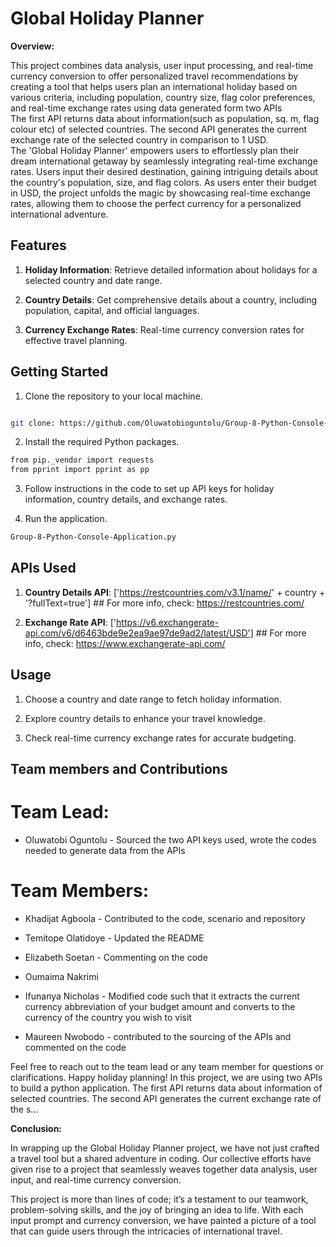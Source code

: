 # Global Holiday Planner

**Overview:**

This project combines data analysis, user input processing, and real-time currency conversion to offer personalized travel recommendations by creating  a tool that helps users plan an international holiday based on various criteria, including population, country size, flag color preferences, and real-time exchange rates using data generated form two APIs  
The first API returns data about information(such as population, sq. m, flag colour etc) of selected countries. The second API generates the current exchange rate of the selected country in comparison to 1 USD.  
The 'Global Holiday Planner' empowers users to effortlessly plan their dream international getaway by seamlessly integrating real-time exchange rates. Users input their desired destination, gaining intriguing details about the country's population, size, and flag colors. As users enter their budget in USD, the project unfolds the magic by showcasing real-time exchange rates, allowing them to choose the perfect currency for a personalized international adventure.



## Features

1. **Holiday Information**: Retrieve detailed information about holidays for a selected country and date range.

2. **Country Details**: Get comprehensive details about a country, including population, capital, and official languages.

3. **Currency Exchange Rates**: Real-time currency conversion rates for effective travel planning.

   

## Getting Started

1. Clone the repository to your local machine.

  ```bash

  git clone: https://github.com/Oluwatobioguntolu/Group-8-Python-Console-Application.git

  ```

2. Install the required Python packages.

  ```bash
from pip._vendor import requests
from pprint import pprint as pp

  ```

3. Follow instructions in the code to set up API keys for holiday information, country details, and exchange rates.

4. Run the application.

  ```bash
Group-8-Python-Console-Application.py

  ```

## APIs Used

1. **Country Details API**: ['https://restcountries.com/v3.1/name/' + country + '?fullText=true'] ## For more info, check: https://restcountries.com/

2. **Exchange Rate API**: ['https://v6.exchangerate-api.com/v6/d6463bde9e2ea9ae97de9ad2/latest/USD'] ## For more info, check: https://www.exchangerate-api.com/



## Usage

1. Choose a country and date range to fetch holiday information.

2. Explore country details to enhance your travel knowledge.

3. Check real-time currency exchange rates for accurate budgeting.




## Team members and Contributions

# Team Lead:

- Oluwatobi Oguntolu - Sourced the two API keys used, wrote the codes needed to generate data from the APIs

# Team Members:

 - Khadijat Agboola - Contributed to the code, scenario and repository

 - Temitope Olatidoye - Updated the README

 - Elizabeth Soetan  - Commenting on the code
   
 - Oumaima Nakrimi
   
 - Ifunanya Nicholas - Modified code such that it extracts the current currency abbreviation of your budget amount and converts to the currency of the country you wish to visit
   
 - Maureen Nwobodo - contributed to the sourcing of the APIs and commented on the code

Feel free to reach out to the team lead or any team member for questions or clarifications. Happy holiday planning!
In this project, we are using two APIs to build a python application. The first API returns data about information of selected countries. The second API generates the current exchange rate of the s...

**Conclusion:**

In wrapping up the Global Holiday Planner project, we have not just crafted a travel tool but a shared adventure in coding. 
Our collective efforts have given rise to a project that seamlessly weaves together data analysis, user input, and real-time currency conversion.

This project is more than lines of code; it’s a testament to our teamwork, problem-solving skills, and the joy of bringing an idea to life. 
With each input prompt and currency conversion, we have painted a picture of a tool that can guide users through the intricacies of international travel.

